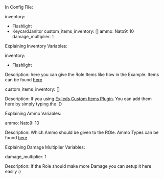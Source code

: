 In Config File:

inventory:
- Flashlight
- KeycardJanitor
custom_items_inventory: []
ammo:
  Nato9: 10
damage_multiplier: 1


Explaining Inventory Variables:


inventory:
- Flashlight


Description: here you can give the Role Items like how in the Example. Items can be found [here](https://github.com/Mega500201/UCSWiki/tree/main/UCR%20Wiki/Useful%20Information/Items)


custom_items_inventory: []


Description: If you using [Exileds Custom Items Plugin](https://github.com/Exiled-Team/CustomItems). You can add them here by simply typing the ID


Explaining Ammo Variables:


ammo:
  Nato9: 10


Description: Which Ammo should be given to the ROle. Ammo Types can be found [here](https://github.com/Mega500201/UCSWiki/blob/main/UCR%20Wiki/Useful%20Information/Items/Ammo.yml)


Explaining Damage Multiplier Variables:


damage_multiplier: 1


Description: If the Role should make more Damage you can setup it here easily :)
